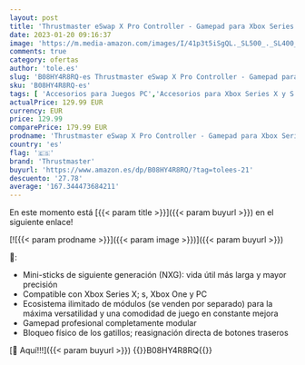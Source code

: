 ```yaml
---
layout: post
title: 'Thrustmaster eSwap X Pro Controller - Gamepad para Xbox Series X|S / Xbox One / PC'
date: 2023-01-20 09:16:37
image: 'https://m.media-amazon.com/images/I/41p3t5iSgQL._SL500_._SL400_.jpg'
comments: true
category: ofertas
author: 'tole.es'
slug: 'B08HY4R8RQ-es Thrustmaster eSwap X Pro Controller - Gamepad para Xbox...'
sku: 'B08HY4R8RQ-es'
tags: [ 'Accesorios para Juegos PC','Accesorios para Xbox Series X y S','Hardware y juegos para Xbox Series X y S','Juegos y Accesorios para PC','Mandos y controles para Xbox Series X y S','Videojuegos','thrustmaster','xbox','🇪🇸', ]
actualPrice: 129.99 EUR
currency: EUR
price: 129.99
comparePrice: 179.99 EUR
prodname: 'Thrustmaster eSwap X Pro Controller - Gamepad para Xbox Series X|S / Xbox One / PC'
country: 'es'
flag: '🇪🇸'
brand: 'Thrustmaster'
buyurl: 'https://www.amazon.es/dp/B08HY4R8RQ/?tag=tolees-21'
descuento: '27.78'
average: '167.344473684211'
---
```


En este momento está [{{< param title >}}]({{< param buyurl >}}) en el siguiente enlace!

[![{{< param prodname >}}]({{< param image >}})]({{< param buyurl >}})

🔎:

- Mini-sticks de siguiente generación (NXG): vida útil más larga y mayor precisión
- Compatible con Xbox Series X; s, Xbox One y PC
- Ecosistema ilimitado de módulos (se venden por separado) para la máxima versatilidad y una comodidad de juego en constante mejora
- Gamepad profesional completamente modular
- Bloqueo físico de los gatillos; reasignación directa de botones traseros

[🛒 Aquí!!!]({{< param buyurl >}})
{{<world>}}B08HY4R8RQ{{</world>}}
